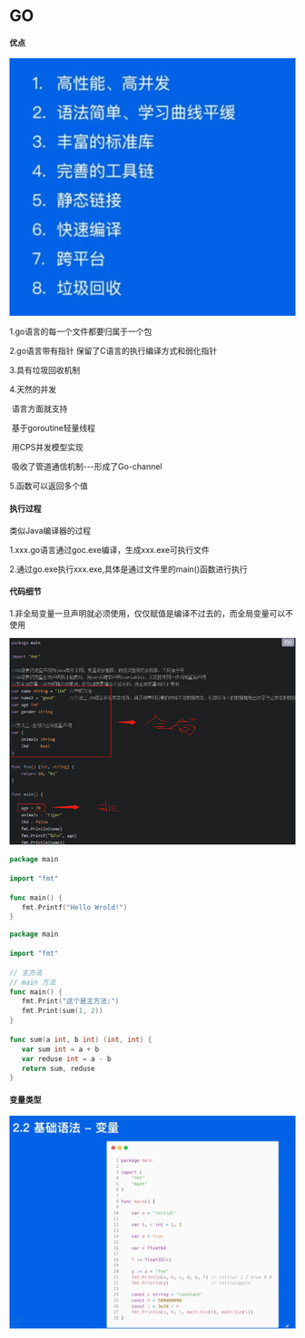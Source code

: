 # GO

#### 优点

![image-20230114174417704](GO.assets/image-20230114174417704.png)

1.go语言的每一个文件都要归属于一个包

2.go语言带有指针 保留了C语言的执行编译方式和弱化指针

3.具有垃圾回收机制

4.天然的并发

​	语言方面就支持

​	基于goroutine轻量线程

​	用CPS并发模型实现

​	吸收了管道通信机制---形成了Go-channel

5.函数可以返回多个值

#### 执行过程

类似Java编译器的过程

1.xxx.go语言通过goc.exe编译，生成xxx.exe可执行文件

2.通过go.exe执行xxx.exe,具体是通过文件里的main()函数进行执行

#### 代码细节

1.非全局变量一旦声明就必须使用，仅仅赋值是编译不过去的，而全局变量可以不使用

![image-20230114173106176](GO.assets/image-20230114173106176.png)

```go
package main

import "fmt"

func main() {
   fmt.Printf("Hello Wrold!")
}
```

```Go
package main

import "fmt"

// 主方法
// main 方法
func main() {
   fmt.Print("这个是主方法:")
   fmt.Print(sum(1, 2))
}

func sum(a int, b int) (int, int) {
   var sum int = a + b
   var reduse int = a - b
   return sum, reduse
}
```

#### 变量类型

![image-20230114175522883](GO.assets/image-20230114175522883.png)